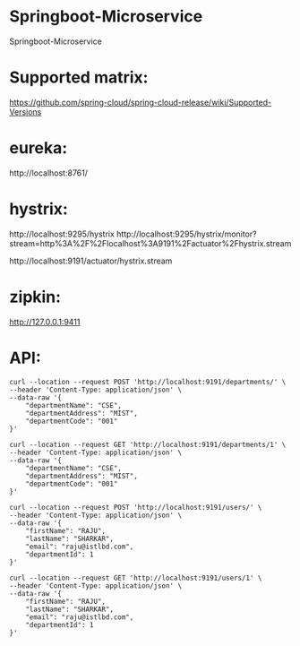# Springboot-Microservice
Springboot-Microservice


Supported matrix:
=====================

https://github.com/spring-cloud/spring-cloud-release/wiki/Supported-Versions




eureka:
=====================
http://localhost:8761/


hystrix:
=====================
http://localhost:9295/hystrix 
http://localhost:9295/hystrix/monitor?stream=http%3A%2F%2Flocalhost%3A9191%2Factuator%2Fhystrix.stream

http://localhost:9191/actuator/hystrix.stream

zipkin:
=====================
http://127.0.0.1:9411



API:
===========

```
curl --location --request POST 'http://localhost:9191/departments/' \
--header 'Content-Type: application/json' \
--data-raw '{
    "departmentName": "CSE",
    "departmentAddress": "MIST",
    "departmentCode": "001"
}'
```
```
curl --location --request GET 'http://localhost:9191/departments/1' \
--header 'Content-Type: application/json' \
--data-raw '{
    "departmentName": "CSE",
    "departmentAddress": "MIST",
    "departmentCode": "001"
}'
```



```
curl --location --request POST 'http://localhost:9191/users/' \
--header 'Content-Type: application/json' \
--data-raw '{
    "firstName": "RAJU",
    "lastName": "SHARKAR",
    "email": "raju@istlbd.com",
    "departmentId": 1
}'
```
```
curl --location --request GET 'http://localhost:9191/users/1' \
--header 'Content-Type: application/json' \
--data-raw '{
    "firstName": "RAJU",
    "lastName": "SHARKAR",
    "email": "raju@istlbd.com",
    "departmentId": 1
}'
```



